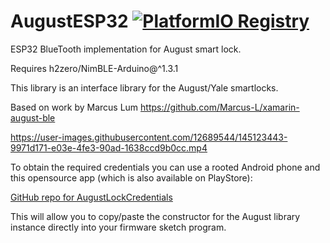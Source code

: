 # AugustESP32  [![PlatformIO Registry](https://badges.registry.platformio.org/packages/jamessmartcell/library/AugustESP32.svg)](https://registry.platformio.org/libraries/jamessmartcell/AugustESP32)

ESP32 BlueTooth implementation for August smart lock.

Requires h2zero/NimBLE-Arduino@^1.3.1

This library is an interface library for the August/Yale smartlocks.

Based on work by Marcus Lum https://github.com/Marcus-L/xamarin-august-ble

https://user-images.githubusercontent.com/12689544/145123443-9971d171-e03e-4fe3-90ad-1638ccd9b0cc.mp4

To obtain the required credentials you can use a rooted Android phone and this opensource app (which is also available on PlayStore):

[GitHub repo for AugustLockCredentials](https://github.com/JamesSmartCell/AugustLockCredentials)

This will allow you to copy/paste the constructor for the August library instance directly into your firmware sketch program.
